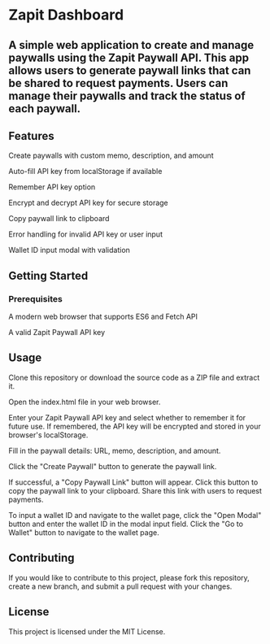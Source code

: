 # Zapit Dashboard

## A simple web application to create and manage paywalls using the Zapit Paywall API. This app allows users to generate paywall links that can be shared to request payments. Users can manage their paywalls and track the status of each paywall.

## Features

Create paywalls with custom memo, description, and amount

Auto-fill API key from localStorage if available

Remember API key option

Encrypt and decrypt API key for secure storage

Copy paywall link to clipboard

Error handling for invalid API key or user input

Wallet ID input modal with validation

## Getting Started

### Prerequisites

A modern web browser that supports ES6 and Fetch API

A valid Zapit Paywall API key

## Usage

Clone this repository or download the source code as a ZIP file and extract it.

Open the index.html file in your web browser.

Enter your Zapit Paywall API key and select whether to remember it for future use. If remembered, the API key will be encrypted and stored in your browser's localStorage.

Fill in the paywall details: URL, memo, description, and amount.

Click the "Create Paywall" button to generate the paywall link.

If successful, a "Copy Paywall Link" button will appear. Click this button to copy the paywall link to your clipboard. Share this link with users to request payments.

To input a wallet ID and navigate to the wallet page, click the "Open Modal" button and enter the wallet ID in the modal input field. Click the "Go to Wallet" button to navigate to the wallet page.

## Contributing

If you would like to contribute to this project, please fork this repository, create a new branch, and submit a pull request with your changes.

## License

This project is licensed under the MIT License. 
